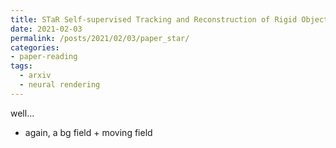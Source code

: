 ```yaml
---
title: STaR Self-supervised Tracking and Reconstruction of Rigid Objects in Motion with Neural Rendering
date: 2021-02-03
permalink: /posts/2021/02/03/paper_star/
categories:
- paper-reading
tags:
  - arxiv
  - neural rendering
---
```


well...
- again, a bg field + moving field